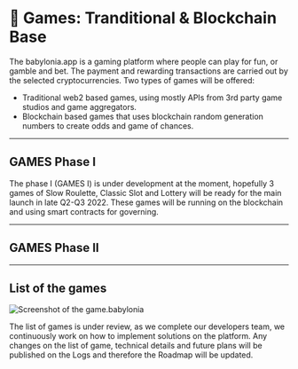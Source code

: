 # 🎰 Games: Tranditional & Blockchain Base
The babylonia.app is a gaming platform where people can play for fun, or gamble and bet. The payment and rewarding transactions are carried out by the selected cryptocurrencies. Two types of games will be offered: 
- Traditional web2 based games, using mostly APIs from 3rd party game studios and game aggregators.
- Blockchain based games that uses blockchain random generation numbers to create odds and game of chances.

<hr/>

## GAMES Phase I

The phase I (GAMES I) is under development at the moment, hopefully 3 games of Slow Roulette, Classic Slot and Lottery will be ready for the main launch in late Q2-Q3 2022. These games will be running on the blockchain and using smart contracts for governing. 

<hr/>


## GAMES Phase II


<hr/>

## List of the games

![Screenshot of the game.babylonia](https://raw.githubusercontent.com/babyloniaapp/docs/main/.gitbook/assets/Screenshot_GAME_preview_01.png)

The list of games is under review, as we complete our developers team, we continuously work on how to implement solutions on the platform. Any changes on the list of game, technical details and future plans will be published on the Logs and therefore the Roadmap will be updated.
